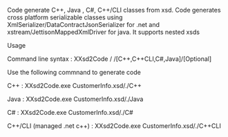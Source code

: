 Code generate C++, Java , C#, C++/CLI classes from xsd. Code generates cross platform serializable classes using XmlSerializer/DataContractJsonSerializer for .net and xstream/JettisonMappedXmlDriver for java. It supports nested xsds


Usage

Command line syntax : 	XXsd2Code <SourceDirectory> / <TargetDirectory> /<TargetLanguage>[C++,C++CLI,C#,Java]/<CPSS>[Optional]


Use the following commnand to generate code

C++  :  XXsd2Code.exe CustomerInfo.xsd/.\/C++

Java : XXsd2Code.exe CustomerInfo.xsd/.\/Java

C# : XXsd2Code.exe CustomerInfo.xsd/.\/C#

C++/CLI (managed .net c++) : XXsd2Code.exe CustomerInfo.xsd/.\/C++CLI
